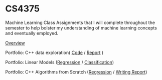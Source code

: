 # CS4375
Machine Learning Class
 Assignments that I will complete throughout the semester to help bolster my understanding of machine learning concepts and eventually employed.
 
 [Overview](https://github.com/TrayBanks/CS4375/blob/4b31d805f1e25f1855abee485b819fceaa62c2f8/CS4375%20Overview.pdf)
 
 Portfolio: C++ data exploration(  [Code](https://github.com/TrayBanks/CS4375/blob/8782256caf538d640b0b4647f5fe229fb954430c/DataExploration.cpp)
 /  [Report](https://github.com/TrayBanks/CS4375/blob/e81425b2cc5d0841fdd260ad1446a9d73bb0f038/Data%20Exploration%20Report.pdf)
)
 
 Portfolio: Linear Models ([Regression](https://github.com/TrayBanks/CS4375/blob/085faf5c574c8f69907d08886627753fa5a9e851/Regression.rmd) / [Classification](https://github.com/TrayBanks/CS4375/blob/085faf5c574c8f69907d08886627753fa5a9e851/Regression.rmd))
 
 Portfolio: C++ Algorithms from Scratch
  ([Regression](https://github.com/TrayBanks/CS4375/blob/f7422dfcf538934eb7e9351d79d02c4d9890f7de/titanicRegression.cpp) / [Writing Report](https://github.com/TrayBanks/CS4375/blob/85890e55a5efc33104a97f041331a7cc0efd4cd6/CS4375%20C++%20Algo%20from%20scratch%20research%20report.pdf))
 
